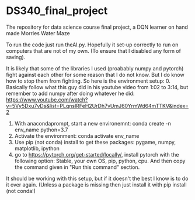 # DS340_final_project
The repository for data science course final project, a DQN learner on hand made Morries Water Maze

To run the code just run theAI.py. Hopefully it set-up correctly to run on computers that are not of my own. (To ensure that I disabled any form of saving).


It is likely that some of the libraries I used (proabably numpy and pytorch) fight against each other for some reason that I do not know. But I do know how to stop them from fighting.
So here is the environment setup:
0. Basically follow what this guy did in his youtube video from 1:02 to 3:14, but remember to add numpy after doing whatever he did: https://www.youtube.com/watch?v=5Vy5Dxu7vDs&list=PLqnslRFeH2UrDh7vUmJ60YrmWd64mTTKV&index=2
1. With anacondaprompt, start a new environemnt: conda create -n env_name python=3.7
2. Activate the environment: conda activate env_name
3. Use pip (not conda) install to get these packages: pygame, numpy, matplotlib, ipython
4. go to https://pytorch.org/get-started/locally/, install pytorch with the following option: Stable, your own OS, pip, python, cpu. And then copy the command given in "Run this command" section.

It should be working with this setup, but if it doesn't the best I know is to do it over again. (Unless a package is missing then just install it with pip install (not conda!)
